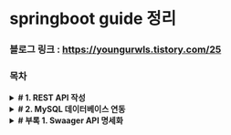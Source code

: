 # springboot guide 정리 

### 블로그 링크 : https://youngurwls.tistory.com/25

### 목차
<details>
<summary><b># 1. REST API 작성</b></summary>
https://youngurwls.tistory.com/25

1. GET API 구현하기

    1.1 @ReuqestMapping

    1.2 매개변수 없는 GET 메서드

    1.3 @PathVariable

    1.4 @RequestParam

    1.5 DTO 객체를 활용한 GET 메서드

 
2. POST API 구현하기

    2.1 @RequestMapping

    2.2 @RequestBody

 
3. PUT API 구현하기

    3.1 @RequestBody

    3.2 @ResponseEntity

 
4. DELETE API 구현

   4.1 @PathVariable 과

   4.2 @RequestParam

</details>

<details>
  <summary><b># 2. MySQL 데이터베이스 연동 </b></summary>

1. MySQL 연동
   
	1.1 프로젝트 생성
   
	1.2 mySQL 설정
	
3. 엔티티설계
   
	2.1 엔티티 어노테이션
	
5. 리포지토리 인터페이스 설계
   
	3.1 리포지토리 인터페이스 생성
   
	3.2 리포지토리 메서드 생성 규칙

7. DAO 설계
   
	4.1 DAO 클래스 설계
	
9. 컨트롤러와 서비스 설계
    
	5.1 서비스 클래스 생성
   
	5.2 컨트롤러 생성
   
  5.3 swagger를 통한 확인

</details>

<details>
  <summary><b># 부록 1. Swaager API 명세화</b></summary>

https://youngurwls.tistory.com/26

1. Swagger 프레임워크

    1.1 pom.xml 설정
     
    1.2 Swagger 설정
    
    1.3 Swagger 사용방법
    
</details>
